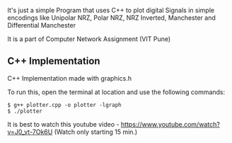 It's just a simple Program that uses C++ to plot digital Signals in simple encodings like  Unipolar NRZ, Polar NRZ, NRZ Inverted,  Manchester and Differential Manchester

It is a part of Computer Network Assignment (VIT Pune)

## C++ Implementation

C++ Implementation made with graphics.h

To run this, open the terminal at location and use the following commands:

```
$ g++ plotter.cpp -o plotter -lgraph
$ ./plotter
```

It is best to watch this youtube video - https://www.youtube.com/watch?v=J0_vt-7Ok6U (Watch only starting 15 min.)



